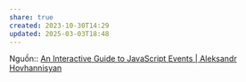 ```yaml
---
share: true
created: 2023-10-30T14:29
updated: 2025-03-03T18:48
---
```

Nguồn:: [An Interactive Guide to JavaScript Events | Aleksandr Hovhannisyan](https://www.aleksandrhovhannisyan.com/blog/interactive-guide-to-javascript-events/#when-is-event-capturing-useful)